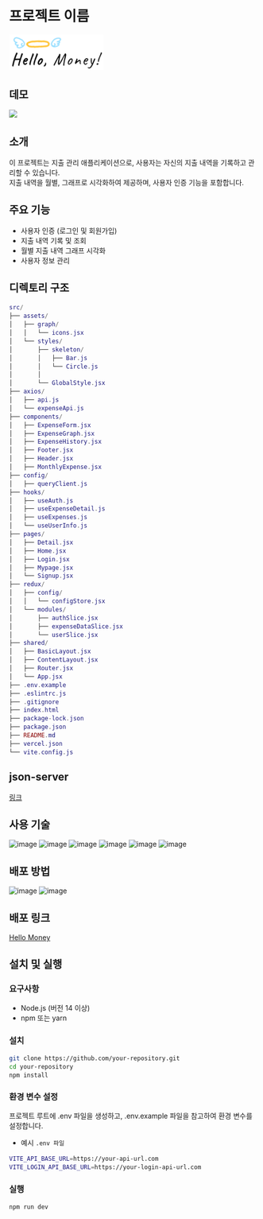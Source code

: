 # 프로젝트 이름
<img src="public/logo.png" width="190" />

## 데모 
<img src="https://github.com/leeboa2005/expenditure_management/assets/71476841/2dde4212-08b2-4427-9af6-13c3d6659d48" width="800" />

## 소개

이 프로젝트는 지출 관리 애플리케이션으로, 사용자는 자신의 지출 내역을 기록하고 관리할 수 있습니다. <br>
지출 내역을 월별, 그래프로 시각화하여 제공하며, 사용자 인증 기능을 포함합니다.

## 주요 기능
- 사용자 인증 (로그인 및 회원가입)
- 지출 내역 기록 및 조회
- 월별 지출 내역 그래프 시각화
- 사용자 정보 관리

## 디렉토리 구조

```lua
src/
├── assets/
│   ├── graph/
│   │   └── icons.jsx
│   └── styles/
│       ├── skeleton/
│       │   ├── Bar.js
│       │   └── Circle.js
│       │ 
│       └── GlobalStyle.jsx
├── axios/
│   ├── api.js
│   └── expenseApi.js
├── components/
│   ├── ExpenseForm.jsx
│   ├── ExpenseGraph.jsx
│   ├── ExpenseHistory.jsx
│   ├── Footer.jsx
│   ├── Header.jsx
│   ├── MonthlyExpense.jsx
├── config/
│   ├── queryClient.js
├── hooks/
│   ├── useAuth.js
│   ├── useExpenseDetail.js
│   ├── useExpenses.js
│   └── useUserInfo.js
├── pages/
│   ├── Detail.jsx
│   ├── Home.jsx
│   ├── Login.jsx
│   ├── Mypage.jsx
│   └── Signup.jsx
├── redux/
│   ├── config/
│   │   └── configStore.jsx
│   └── modules/
│       ├── authSlice.jsx
│       ├── expenseDataSlice.jsx
│       └── userSlice.jsx
├── shared/
│   ├── BasicLayout.jsx
│   ├── ContentLayout.jsx
│   ├── Router.jsx
│   └── App.jsx
├── .env.example
├── .eslintrc.js
├── .gitignore
├── index.html
├── package-lock.json
├── package.json
├── README.md
├── vercel.json
└── vite.config.js
```
## json-server
[링크](https://github.com/leeboa2005/expenses-json-server)

 ## 사용 기술 
![image](https://github.com/leeboa2005/expenditure_management/assets/71476841/4b274a1b-323d-4bc4-8c72-6c72d77169e9)
![image](https://github.com/leeboa2005/expenditure_management/assets/71476841/772f3e0c-ed87-403f-a973-8986b27b0613)
![image](https://github.com/leeboa2005/expenditure_management/assets/71476841/4255389c-71e6-4da1-9cce-dadf09314841)
![image](https://github.com/leeboa2005/expenditure_management/assets/71476841/294ef4c9-549c-4d66-b082-0aa3b937a61f)
![image](https://github.com/leeboa2005/expenditure_management/assets/71476841/29bd87fd-44aa-4afb-895d-36a8676d57cd)
![image](https://github.com/leeboa2005/expenditure_management/assets/71476841/804dc112-8479-434f-bd85-c74732357347)

## 배포 방법 
![image](https://github.com/leeboa2005/expenditure_management/assets/71476841/4616902c-df5f-442c-b97f-6203fa35e6ad)
![image](https://github.com/leeboa2005/expenditure_management/assets/71476841/94e44861-6682-4524-ba66-8feef390b23f)

## 배포 링크
[Hello Money](https://expenditure-management-phi.vercel.app/)


## 설치 및 실행

### 요구사항

- Node.js (버전 14 이상)
- npm 또는 yarn

### 설치

```bash
git clone https://github.com/your-repository.git
cd your-repository
npm install
```
### 환경 변수 설정
프로젝트 루트에 .env 파일을 생성하고, .env.example 파일을 참고하여 환경 변수를 설정합니다.

- 예시 `.env 파일`
```bash
VITE_API_BASE_URL=https://your-api-url.com
VITE_LOGIN_API_BASE_URL=https://your-login-api-url.com
```

### 실행 

```bash
npm run dev
```




